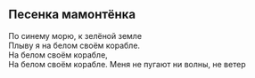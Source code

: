 ## Песенка мамонтёнка
По синему морю, к зелёной земле  
Плыву я на белом своём корабле.  
На белом своём корабле,  
На белом своём корабле.
Меня не пугают ни волны, не ветер
